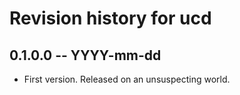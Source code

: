 # Revision history for ucd

## 0.1.0.0 -- YYYY-mm-dd

* First version. Released on an unsuspecting world.

